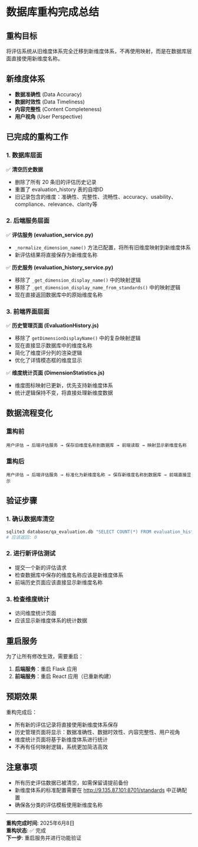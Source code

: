# 数据库重构完成总结

## 重构目标
将评估系统从旧维度体系完全迁移到新维度体系，不再使用映射，而是在数据库层面直接使用新维度名称。

## 新维度体系
- **数据准确性** (Data Accuracy)
- **数据时效性** (Data Timeliness) 
- **内容完整性** (Content Completeness)
- **用户视角** (User Perspective)

## 已完成的重构工作

### 1. 数据库层面
✅ **清空历史数据**
- 删除了所有 20 条旧的评估历史记录
- 重置了 evaluation_history 表的自增ID
- 旧记录包含的维度：准确性、完整性、流畅性、accuracy、usability、compliance、relevance、clarity等

### 2. 后端服务层面
✅ **评估服务 (evaluation_service.py)**
- `_normalize_dimension_name()` 方法已配置，将所有旧维度映射到新维度体系
- 新评估结果将直接保存为新维度名称

✅ **历史服务 (evaluation_history_service.py)**
- 移除了 `_get_dimension_display_name()` 中的映射逻辑
- 移除了 `_get_dimension_display_name_from_standards()` 中的映射逻辑
- 现在直接返回数据库中的原始维度名称

### 3. 前端界面层面
✅ **历史管理页面 (EvaluationHistory.js)**
- 移除了 `getDimensionDisplayName()` 中的复杂映射逻辑
- 现在直接显示数据库中的维度名称
- 简化了维度评分列的渲染逻辑
- 优化了详情模态框的维度显示

✅ **维度统计页面 (DimensionStatistics.js)**
- 维度图标映射已更新，优先支持新维度体系
- 统计逻辑保持不变，将直接处理新维度数据

## 数据流程变化

### 重构前
```
用户评估 → 后端评估服务 → 保存旧维度名称到数据库 → 前端读取 → 映射显示新维度名称
```

### 重构后
```
用户评估 → 后端评估服务 → 标准化为新维度名称 → 保存新维度名称到数据库 → 前端直接显示
```

## 验证步骤

### 1. 确认数据库清空
```bash
sqlite3 database/qa_evaluation.db "SELECT COUNT(*) FROM evaluation_history;"
# 应该返回: 0
```

### 2. 进行新评估测试
- 提交一个新的评估请求
- 检查数据库中保存的维度名称应该是新维度体系
- 前端历史页面应该直接显示新维度名称

### 3. 检查维度统计
- 访问维度统计页面
- 应该显示新维度体系的统计数据

## 重启服务

为了让所有修改生效，需要重启：

1. **后端服务**：重启 Flask 应用
2. **前端服务**：重启 React 应用（已重新构建）

## 预期效果

重构完成后：
- 所有新的评估记录将直接使用新维度体系保存
- 历史管理页面将显示：数据准确性、数据时效性、内容完整性、用户视角
- 维度统计页面将基于新维度体系进行统计
- 不再有任何映射逻辑，系统更加简洁高效

## 注意事项

- 所有历史评估数据已被清空，如需保留请提前备份
- 新维度体系的标准配置需要在 http://9.135.87.101:8701/standards 中正确配置
- 确保各分类的评估模板使用新维度名称

---

**重构完成时间**: 2025年6月8日  
**重构状态**: ✅ 完成  
**下一步**: 重启服务并进行功能验证 